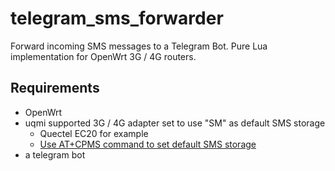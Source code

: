 # telegram_sms_forwarder

Forward incoming SMS messages to a Telegram Bot. Pure Lua implementation for OpenWrt 3G / 4G routers.

## Requirements

* OpenWrt
* uqmi supported 3G / 4G adapter set to use "SM" as default SMS storage
    * Quectel EC20 for example
    * [Use AT+CPMS command to set default SMS storage](https://www.developershome.com/sms/cpmsCommand.asp)
* a telegram bot

